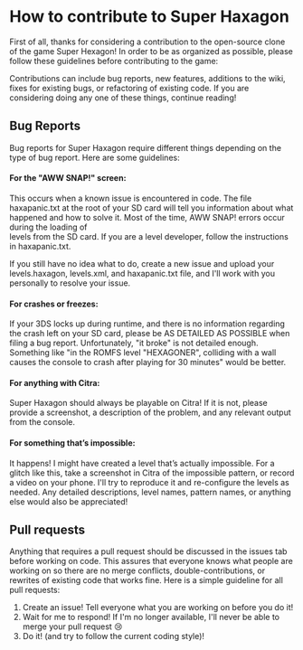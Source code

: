 # How to contribute to Super Haxagon
First of all, thanks for considering a contribution to the open-source clone of the game Super Hexagon!
In order to be as organized as possible, please follow these guidelines before contributing to the game:

Contributions can include bug reports, new features, additions to the wiki, fixes for existing bugs, or 
refactoring of existing code. If you are considering doing any one of these things, continue reading!

## Bug Reports

Bug reports for Super Haxagon require different things depending on the type of bug report. Here are some guidelines:

#### For the "AWW SNAP!" screen:
This occurs when a known issue is encountered in code. The file haxapanic.txt at the root of your SD card will tell you
information about what happened and how to solve it. Most of the time, AWW SNAP! errors occur during the loading of  
levels from the SD card. If you are a level developer, follow the instructions in haxapanic.txt. 

If you still have no idea what to do, create a new issue and upload your levels.haxagon,  levels.xml, and haxapanic.txt file,
and I'll work with you personally to resolve your issue.

#### For crashes or freezes:
If your 3DS locks up during runtime, and there is no information regarding the crash left on your SD card, please be
AS DETAILED AS POSSIBLE when filing a bug report. Unfortunately, "it broke" is not detailed enough. Something like "in the
ROMFS level "HEXAGONER", colliding with a wall causes the console to crash after playing for 30 minutes" would be better.

#### For anything with Citra:
Super Haxagon should always be playable on Citra! If it is not, please provide a screenshot, a description of the problem,
and any relevant output from the console.  

#### For something that’s impossible:
It happens! I might have created a level that’s actually impossible. For a glitch like this, take a screenshot in Citra
of the impossible pattern, or record a video on your phone. I'll try to reproduce it and re-configure the levels
as needed. Any detailed descriptions, level names, pattern names, or anything else would also be appreciated! 

## Pull requests

Anything that requires a pull request should be discussed in the issues tab before working on code.
This assures that everyone knows what people are working on so there are no merge conflicts, 
double-contributions, or rewrites of existing code that works fine. Here is a simple guideline for
all pull requests:

1. Create an issue! Tell everyone what you are working on before you do it!
2. Wait for me to respond! If I'm no longer available, I'll never be able to merge your pull request :cry:
3. Do it!  (and try to follow the current coding style)!
